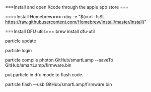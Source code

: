 ===Install and open Xcode through the apple app store ===

====Install Homebrew===
ruby -e "$(curl -fsSL https://raw.githubusercontent.com/Homebrew/install/master/install)"

===Install DFU utils===
brew install dfu-util

particle update

particle login

particle compile photon GitHub/smartLamp --saveTo GitHub/smartLamp/firmware.bin

put particle in dfu mode to flash code.

particle flash --usb GitHub/smartLamp/firmware.bin